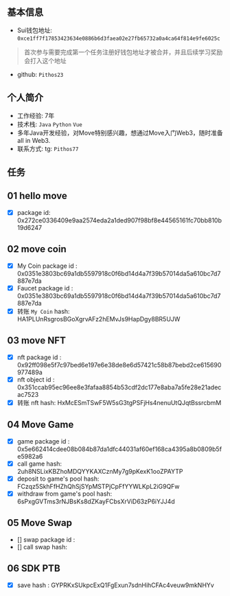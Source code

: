 ## 基本信息
- Sui钱包地址: `0xce1ff7f17853423634e0886b6d3faea02e27fb65732a0a4ca64f814e9fe6025c`
> 首次参与需要完成第一个任务注册好钱包地址才被合并，并且后续学习奖励会打入这个地址
- github: `Pithos23`

## 个人简介
- 工作经验: 7年
- 技术栈: `Java` `Python` `Vue`
- 多年Java开发经验，对Move特别感兴趣，想通过Move入门Web3，随时准备all in Web3.
- 联系方式: tg: `Pithos77` 

## 任务

##   01 hello move  
- [x] package id: 0x272ce0336409e9aa2574eda2a1ded907f98bf8e44565161fc70bb810b19d6247

##   02 move coin
- [x] My Coin package id : 0x0351e3803bc69a1db5597918c0f6bd14d4a7f39b57014da5a610bc7d7887e7da
- [x] Faucet package id : 0x0351e3803bc69a1db5597918c0f6bd14d4a7f39b57014da5a610bc7d7887e7da
- [x] 转账 `My Coin` hash: HA1PLUnRsgrosBGoXgrvAFz2hEMvJs9HapDgy8BR5UJW

##   03 move NFT
- [x] nft package id : 0x92ff098e5f7c97bed6e197e6e38de8e6d57421c58b87bebd2ce615690977489a
- [x] nft object id : 0x351ccab95ec96ee8e3fafaa8854b53cdf2dc177e8aba7a5fe28e21adecac7523
- [x] 转账 nft  hash: HxMcESmTSwF5W5sG3tgPSFjHs4nenuUtQJqtBssrcbmM

##   04 Move Game
- [x] game package id : 0x5e662414cdee08b084b87da1dfc44031af60ef168ca4395a8b0809b5fe5982a6
- [x] call game hash: 2uh8NSLixKBZhoMDQYYKAXCznMy7g9pKexK1ooZPAYTP
- [x] deposit to game's pool hash: FCzqz5SkhFfHZhQhSjSYpMSTPjCpFfYYWLKpL2iG9QFw
- [x] withdraw from game's pool hash: 6sPxgGVTms3rNJBsKs8dZKayFCbsXrViD63zP6iYJJ4d

##   05 Move Swap
- [] swap package id :
- [] call swap hash:

##   06 SDK PTB
- [x] save hash : GYPRKxSUkpcExQ1FgExun7sdnHihCFAc4veuw9mkNHYv
